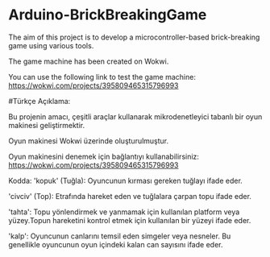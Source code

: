 # Arduino-BrickBreakingGame
The aim of this project is to develop a microcontroller-based brick-breaking game using various tools.

The game machine has been created on Wokwi. 

You can use the following link to test the game machine: https://wokwi.com/projects/395809465315796993 

#Türkçe Açıklama:

Bu projenin amacı, çeşitli araçlar kullanarak mikrodenetleyici tabanlı bir oyun makinesi  geliştirmektir.

Oyun makinesi Wokwi üzerinde oluşturulmuştur. 

Oyun makinesini denemek için bağlantıyı kullanabilirsiniz: https://wokwi.com/projects/395809465315796993

Kodda:
'kopuk' (Tuğla): Oyuncunun kırması gereken tuğlayı ifade eder.

'civciv' (Top): Etrafında hareket eden ve tuğlalara çarpan topu ifade eder.

'tahta': Topu yönlendirmek ve yanmamak için kullanılan platform veya yüzey.Topun hareketini kontrol etmek için kullanılan bir yüzeyi ifade eder.

'kalp': Oyuncunun canlarını temsil eden simgeler veya nesneler. Bu genellikle oyuncunun oyun içindeki kalan can sayısını ifade eder.

